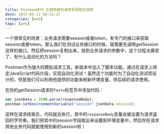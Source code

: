 ```yaml
---
title: Postman技巧-互相依赖的请求实现链式调用
date: 2017-05-17 09:15:27
categories: [web]
tags: [web]
---
```


一个很常见的场景：业务请求需要session或者token，有专门的接口来获取session或者token。那么我们在测试业务接口的时候，就需要先调用getSession这样的接口，然后把session复制出来，放到业务请求的参数中，这个过程太痛苦了，有什么自动化的方法吗？

<!-- more -->

Postman作为强大的模拟请求工具，新版本中加入了脚本功能。通过在请求上绑定JavaScript代码片段，实现自动化测试！虽然这个功能时为了自动化测试而设计的，但是我们可以利用他提供的功能来刷新环境变量，供后续的请求使用。

在你的getSession请求的`Tests`标签页中添加代码：

```js
var jsonData = JSON.parse(responseBody);
postman.setEnvironmentVariable("session",jsonData.session);
```

这样在请求结束后，代码就会执行，其中的`responseBody`变量会被设置为请求返回的字符串。我们把其中的session字段取出来设置到环境变量中，然后你在请求其他业务代码就能使用到新的session啦！